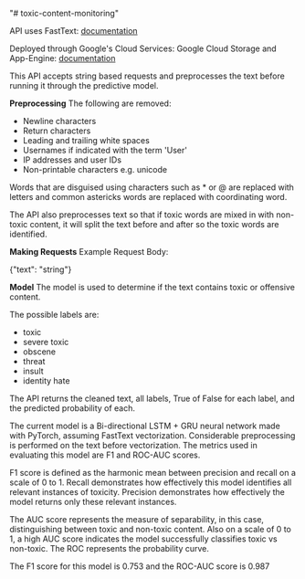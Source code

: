 "# toxic-content-monitoring"

API uses FastText: [documentation](https://fastapi.tiangolo.com/tutorial/first-steps/)


Deployed through Google's Cloud Services: Google Cloud Storage and App-Engine: [documentation](https://cloud.google.com/appengine/docs)

This API accepts string based requests and preprocesses the text before
  running it through the predictive model.

  **Preprocessing**
  The following are removed:
  - Newline characters
  - Return characters
  - Leading and trailing white spaces
  - Usernames if indicated with the term 'User'
  - IP addresses and user IDs
  - Non-printable characters e.g. unicode

  Words that are disguised using characters such as * or @ are replaced with
  letters and common astericks words are replaced with coordinating word.

  The API also preprocesses text so that if toxic words are mixed in with
  non-toxic content, it will split the text before and after so the toxic words
  are identified.

  **Making Requests**
  Example Request Body:

  {"text": "string"}

  **Model**
  The model is used to determine if the text contains toxic or offensive content.

  The possible labels are:
  - toxic
  - severe toxic
  - obscene
  - threat
  - insult
  - identity hate

  The API returns the cleaned text, all labels, True of False for each label,
  and the predicted probability of each.

  The current model is a Bi-directional LSTM + GRU neural network made with
  PyTorch, assuming FastText vectorization. Considerable preprocessing is
  performed on the text before vectorization. The metrics used in evaluating
  this model are F1 and ROC-AUC scores.

  F1 score is defined as the harmonic mean between precision and recall on a scale of
  0 to 1. Recall demonstrates how effectively this model identifies all relevant
  instances of toxicity. Precision demonstrates how effectively the model returns
  only these relevant instances.

  The AUC score represents the measure of separability, in this case, distinguishing
  between toxic and non-toxic content. Also on a scale of 0 to 1, a high AUC score
  indicates the model successfully classifies toxic vs non-toxic. The ROC represents
  the probability curve.

  The F1 score for this model is 0.753 and the ROC-AUC score is 0.987
